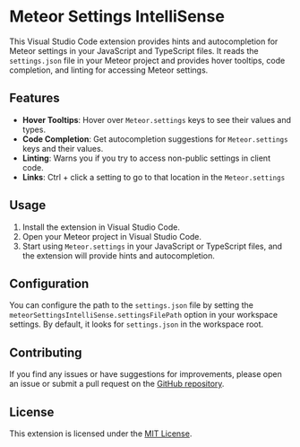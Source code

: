 # Meteor Settings IntelliSense

This Visual Studio Code extension provides hints and autocompletion for Meteor settings in your JavaScript and TypeScript files. It reads the `settings.json` file in your Meteor project and provides hover tooltips, code completion, and linting for accessing Meteor settings.

## Features

- **Hover Tooltips**: Hover over `Meteor.settings` keys to see their values and types.
- **Code Completion**: Get autocompletion suggestions for `Meteor.settings` keys and their values.
- **Linting**: Warns you if you try to access non-public settings in client code.
- **Links**: Ctrl + click a setting to go to that location in the `Meteor.settings`

## Usage

1. Install the extension in Visual Studio Code.
2. Open your Meteor project in Visual Studio Code.
3. Start using `Meteor.settings` in your JavaScript or TypeScript files, and the extension will provide hints and autocompletion.

## Configuration

You can configure the path to the `settings.json` file by setting the `meteorSettingsIntelliSense.settingsFilePath` option in your workspace settings. By default, it looks for `settings.json` in the workspace root.

## Contributing

If you find any issues or have suggestions for improvements, please open an issue or submit a pull request on the [GitHub repository](https://github.com/your-repo/meteor-settings-intellisense).

## License

This extension is licensed under the [MIT License](LICENSE).
